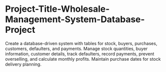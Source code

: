 # Project-Title-Wholesale-Management-System-Database-Project
Create a database-driven system with tables for stock, buyers, purchases, customers, defaulters, and payments. Manage stock quantities, buyer information, customer details, track defaulters, record payments, prevent overselling, and calculate monthly profits. Maintain purchase dates for stock delivery planning.
